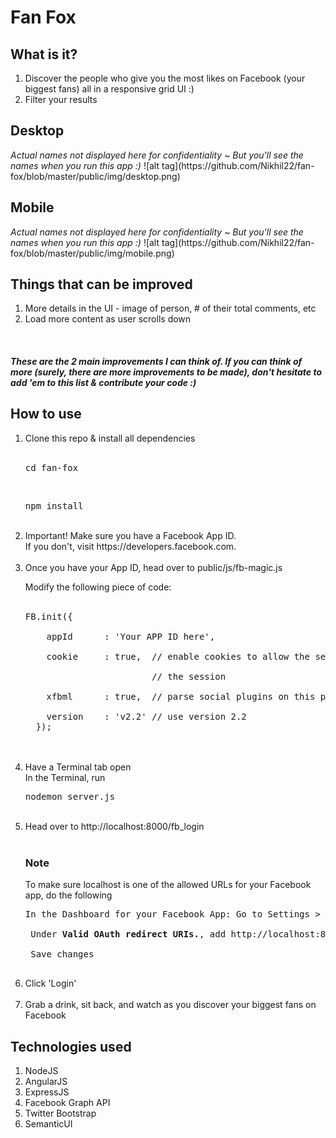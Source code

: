 <h1>Fan Fox</h1>

<h2>What is it?</h2>

<ol>
  <li>Discover the people who give you the most likes on Facebook (your biggest fans) all in a responsive grid UI :)</li>
  <li>Filter your results</li>
</ol>

<h2>Desktop</h2>
<i>Actual names not displayed here for confidentiality ~ But you'll see the names when you run this app :)</i>
![alt tag](https://github.com/Nikhil22/fan-fox/blob/master/public/img/desktop.png)

<h2>Mobile</h2>
<i>Actual names not displayed here for confidentiality ~ But you'll see the names when you run this app :)</i>
![alt tag](https://github.com/Nikhil22/fan-fox/blob/master/public/img/mobile.png)

<h2>Things that can be improved</h2>
<ol>
<li>More details in the UI - image of person, # of their total comments, etc</li>
<li>Load more content as user scrolls down</li>
</ol>

<br>

<h5>These are the 2 main improvements I can think of. If you can think of more (surely, there are more improvements to be made), don't hesitate to add 'em to this list & contribute your code :) </h5>

<h2>How to use</h2>

<ol>
  <li>Clone this repo & install all dependencies</li> <br>
  <pre>cd fan-fox</pre> <br>
  <pre>npm install</pre> <br>

  <li>Important! Make sure you have a Facebook App ID. <br> If you don't, visit https://developers.facebook.com.</li> <br>

  <li>
  Once you have your App ID, head over to public/js/fb-magic.js <br>

  Modify the following piece of code: <br> <br>

  <pre>FB.init({<br>
    appId      : 'Your APP ID here',<br>
    cookie     : true,  // enable cookies to allow the server to access<br>
                        // the session<br>
    xfbml      : true,  // parse social plugins on this page<br>
    version    : 'v2.2' // use version 2.2
  });</pre> <br> <br>
  </li>

   <li>
    Have a Terminal tab open <br>
    In the Terminal, run <pre>nodemon server.js</pre>
   </li> <br>

   <li>Head over to http://localhost:8000/fb_login</li> <br>

   <h3>Note</h3> To make sure localhost is one of the allowed URLs for your Facebook app, do the following <br>

   <pre>In the Dashboard for your Facebook App: Go to Settings > Advanced <br> <br> Under <strong>Valid OAuth redirect URIs.</strong>, add http://localhost:8000/ <br> <br> Save changes
   </pre>

   <li>Click 'Login'</li> <br>
   <li>Grab a drink, sit back, and watch as you discover your biggest fans on Facebook</li>
 </ol>

<h2>Technologies used</h2>

<ol>
  <li>NodeJS</li>
  <li>AngularJS</li>
  <li>ExpressJS</li>
  <li>Facebook Graph API</li>
  <li>Twitter Bootstrap</li>
  <li>SemanticUI</li>
</ol>

